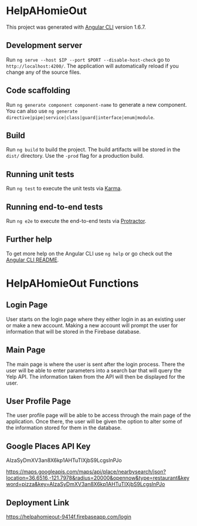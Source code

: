 # HelpAHomieOut

This project was generated with [Angular CLI](https://github.com/angular/angular-cli) version 1.6.7.

## Development server

Run `ng serve --host $IP --port $PORT --disable-host-check` go to `http://localhost:4200/`. The application will automatically reload if you change any of the source files.

## Code scaffolding

Run `ng generate component component-name` to generate a new component. You can also use `ng generate directive|pipe|service|class|guard|interface|enum|module`.

## Build

Run `ng build` to build the project. The build artifacts will be stored in the `dist/` directory. Use the `-prod` flag for a production build.

## Running unit tests

Run `ng test` to execute the unit tests via [Karma](https://karma-runner.github.io).

## Running end-to-end tests

Run `ng e2e` to execute the end-to-end tests via [Protractor](http://www.protractortest.org/).

## Further help

To get more help on the Angular CLI use `ng help` or go check out the [Angular CLI README](https://github.com/angular/angular-cli/blob/master/README.md).


# HelpAHomieOut Functions

## Login Page

User starts on the login page where they either login in as an existing user or make a new account. Making a new account will prompt the user for information that will be stored in the Firebase database.

## Main Page

The main page is where the user is sent after the login process. There the user will be able to enter parameters into a search bar that will query the Yelp API. The information taken from the API will then be displayed for the user.

## User Profile Page

The user profile page will be able to be access through the main page of the application. Once there, the user will be given the option to alter some of the information stored for them in the database.

## Google Places API Key
AIzaSyDmXV3an8X6kp1AHTuTIXjbS9LcgsInPJo

https://maps.googleapis.com/maps/api/place/nearbysearch/json?location=36.6516,-121.7978&radius=20000&opennow&type=restaurant&keyword=pizza&key=AIzaSyDmXV3an8X6kp1AHTuTIXjbS9LcgsInPJo
## Deployment Link
https://helpahomieout-9414f.firebaseapp.com/login